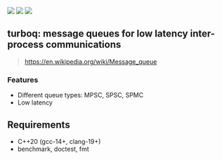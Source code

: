 [<img src="https://img.shields.io/github/license/ksergey/turboq">](https://opensource.org/license/agpl-v3)
[<img src="https://img.shields.io/github/actions/workflow/status/ksergey/turboq/build-and-test.yml?logo=linux">](https://github.com/ksergey/turboq/actions/workflows/build-and-test.yml)
[<img src="https://img.shields.io/badge/language-C%2B%2B20-red">](https://en.wikipedia.org/wiki/C%2B%2B23)

## turboq: message queues for low latency inter-process communications

> https://en.wikipedia.org/wiki/Message_queue

### Features

- Different queue types: MPSC, SPSC, SPMC
- Low latency

## Requirements

- C++20 (gcc-14+, clang-19+)
- benchmark, doctest, fmt

<!--
perf stat -e cache-references,cache-misses,L1-dcache-prefetches,instructions,cpu-cycles,branches,branch-misses,duration_time ./turboq-BoundedSPSCRawQueue-test
-->

